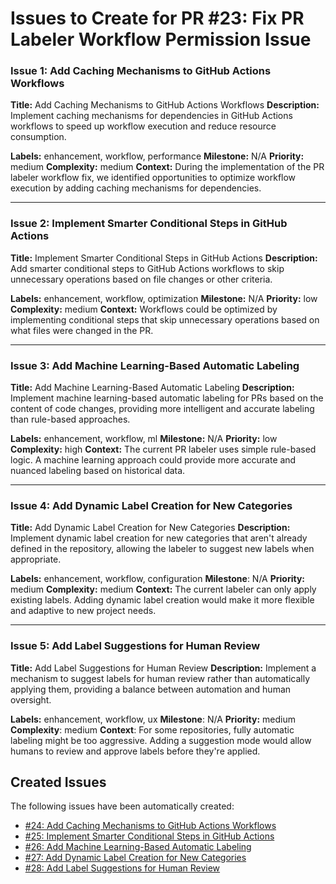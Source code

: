 # Issues to Create for PR #23: Fix PR Labeler Workflow Permission Issue

### Issue 1: Add Caching Mechanisms to GitHub Actions Workflows

**Title:** Add Caching Mechanisms to GitHub Actions Workflows
**Description:** Implement caching mechanisms for dependencies in GitHub Actions workflows to speed up workflow execution and reduce resource consumption.

**Labels:** enhancement, workflow, performance
**Milestone:** N/A
**Priority:** medium
**Complexity:** medium
**Context:** During the implementation of the PR labeler workflow fix, we identified opportunities to optimize workflow execution by adding caching mechanisms for dependencies.

---

### Issue 2: Implement Smarter Conditional Steps in GitHub Actions

**Title:** Implement Smarter Conditional Steps in GitHub Actions
**Description:** Add smarter conditional steps to GitHub Actions workflows to skip unnecessary operations based on file changes or other criteria.

**Labels:** enhancement, workflow, optimization
**Milestone:** N/A
**Priority:** low
**Complexity:** medium
**Context:** Workflows could be optimized by implementing conditional steps that skip unnecessary operations based on what files were changed in the PR.

---

### Issue 3: Add Machine Learning-Based Automatic Labeling

**Title:** Add Machine Learning-Based Automatic Labeling
**Description:** Implement machine learning-based automatic labeling for PRs based on the content of code changes, providing more intelligent and accurate labeling than rule-based approaches.

**Labels:** enhancement, workflow, ml
**Milestone:** N/A
**Priority:** low
**Complexity:** high
**Context:** The current PR labeler uses simple rule-based logic. A machine learning approach could provide more accurate and nuanced labeling based on historical data.

---

### Issue 4: Add Dynamic Label Creation for New Categories

**Title:** Add Dynamic Label Creation for New Categories
**Description:** Implement dynamic label creation for new categories that aren't already defined in the repository, allowing the labeler to suggest new labels when appropriate.

**Labels:** enhancement, workflow, configuration
**Milestone**: N/A
**Priority:** medium
**Complexity:** medium
**Context:** The current labeler can only apply existing labels. Adding dynamic label creation would make it more flexible and adaptive to new project needs.

---

### Issue 5: Add Label Suggestions for Human Review

**Title:** Add Label Suggestions for Human Review
**Description:** Implement a mechanism to suggest labels for human review rather than automatically applying them, providing a balance between automation and human oversight.

**Labels:** enhancement, workflow, ux
**Milestone**: N/A
**Priority:** medium
**Complexity**: medium
**Context**: For some repositories, fully automatic labeling might be too aggressive. Adding a suggestion mode would allow humans to review and approve labels before they're applied.

## Created Issues

The following issues have been automatically created:

- [#24: Add Caching Mechanisms to GitHub Actions Workflows](https://github.com/lfgranja/AGENTIC-devDOCS/issues/24)
- [#25: Implement Smarter Conditional Steps in GitHub Actions](https://github.com/lfgranja/AGENTIC-devDOCS/issues/25)
- [#26: Add Machine Learning-Based Automatic Labeling](https://github.com/lfgranja/AGENTIC-devDOCS/issues/26)
- [#27: Add Dynamic Label Creation for New Categories](https://github.com/lfgranja/AGENTIC-devDOCS/issues/27)
- [#28: Add Label Suggestions for Human Review](https://github.com/lfgranja/AGENTIC-devDOCS/issues/28)